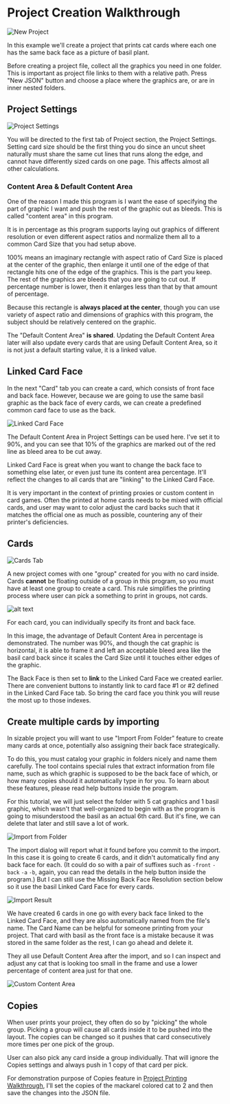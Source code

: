 # Project Creation Walkthrough

![New Project](image/new-project.png)

In this example we'll create a project that prints cat cards where each one has the same back face as a picture of basil plant. 

Before creating a project file, collect all the graphics you need in one folder. This is important as project file links to them with a relative path. Press "New JSON" button and choose a place where the graphics are, or are in inner nested folders.

## Project Settings

![Project Settings](image/project-settings.png)

You will be directed to the first tab of Project section, the Project Settings. Setting card size should be the first thing you do since an uncut sheet naturally must share the same cut lines that runs along the edge, and cannot have differently sized cards on one page. This affects almost all other calculations.

### Content Area & Default Content Area

One of the reason I made this program is I want the ease of specifying the part of graphic I want and push the rest of the graphic out as bleeds. This is called "content area" in this program.

It is in percentage as this program supports laying out graphics of different resolution or even different aspect ratios and normalize them all to a common Card Size that you had setup above. 

100% means an imaginary rectangle with aspect ratio of Card Size is placed at the center of the graphic, then enlarge it until one of the edge of that rectangle hits one of the edge of the graphics. This is the part you keep. The rest of the graphics are bleeds that you are going to cut out. If percentage number is lower, then it enlarges less than that by that amount of percentage.

Because this rectangle is **always placed at the center**, though you can use variety of aspect ratio and dimensions of graphics with this program, the subject should be relatively centered on the graphic.

The "Default Content Area" **is shared**. Updating the Default Content Area later will also update every cards that are using Default Content Area, so it is not just a default starting value, it is a linked value.

## Linked Card Face

In the next "Card" tab you can create a card, which consists of front face and back face. However, because we are going to use the same basil graphic as the back face of every cards, we can create a predefined common card face to use as the back.

![Linked Card Face](image/linked-card-face.png)

The Default Content Area in Project Settings can be used here. I've set it to 90%, and you can see that 10% of the graphics are marked out of the red line as bleed area to be cut away.

Linked Card Face is great when you want to change the back face to something else later, or even just tune its content area percentage. It'll reflect the changes to all cards that are "linking" to the Linked Card Face.

It is very important in the context of printing proxies or custom content in card games. Often the printed at home cards needs to be mixed with official cards, and user may want to color adjust the card backs such that it matches the official one as much as possible, countering any of their printer's deficiencies.

## Cards

![Cards Tab](image/cards-tab.png)

A new project comes with one "group" created for you with no card inside. Cards **cannot** be floating outside of a group in this program, so you must have at least one group to create a card. This rule simplifies the printing process where user can pick a something to print in groups, not cards.

![alt text](image/create-card.png)

For each card, you can individually specify its front and back face.

In this image, the advantage of Default Content Area in percentage is demonstrated. The number was 90%, and though the cat graphic is horizontal, it is able to frame it and left an acceptable bleed area like the basil card back since it scales the Card Size until it touches either edges of the graphic.

The Back Face is then set to **link** to the Linked Card Face we created earlier. There are convenient buttons to instantly link to card face #1 or #2 defined in the Linked Card Face tab. So bring the card face you think you will reuse the most up to those indexes.

## Create multiple cards by importing

In sizable project you will want to use "Import From Folder" feature to create many cards at once, potentially also assigning their back face strategically.

To do this, you must catalog your graphic in folders nicely and name them carefully. The tool contains special rules that extract information from file name, such as which graphic is supposed to be the back face of which, or how many copies should it automatically type in for you. To learn about these features, please read help buttons inside the program.

For this tutorial, we will just select the folder with 5 cat graphics and 1 basil graphic, which wasn't that well-organized to begin with as the program is going to misunderstood the basil as an actual 6th card. But it's fine, we can delete that later and still save a lot of work.

![Import from Folder](image/import-from-folder.png)

The import dialog will report what it found before you commit to the import. In this case it is going to create 6 cards, and it didn't automatically find any back face for each. (It could do so with a pair of suffixes such as `-front` `-back` `-a` `-b`, again, you can read the details in the help button inside the program.) But I can still use the Missing Back Face Resolution section below so it use the basil Linked Card Face for every cards.

![Import Result](image/import-from-folder-result.png)

We have created 6 cards in one go with every back face linked to the Linked Card Face, and they are also automatically named from the file's name. The Card Name can be helpful for someone printing from your project. That card with basil as the front face is a mistake because it was stored in the same folder as the rest, I can go ahead and delete it.

They all use Default Content Area after the import, and so I can inspect and adjust any cat that is looking too small in the frame and use a lower percentage of content area just for that one.

![Custom Content Area](image/custom-content-area.png)

## Copies

When user prints your project, they often do so by "picking" the whole group. Picking a group will cause all cards inside it to be pushed into the layout. The copies can be changed so it pushes that card consecutively more times per one pick of the group.

User can also pick any card inside a group individually. That will ignore the Copies settings and always push in 1 copy of that card per pick.

For demonstration purpose of Copies feature in [Project Printing Walkthrough](../print/print.md), I'll set the copies of the mackarel colored cat to 2 and then save the changes into the JSON file.